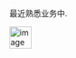 最近熟悉业务中.

<img width="39" alt="image" src="https://github.com/user-attachments/assets/9e99b330-10a7-4a3f-b1db-82ea4ea33ea9" />
